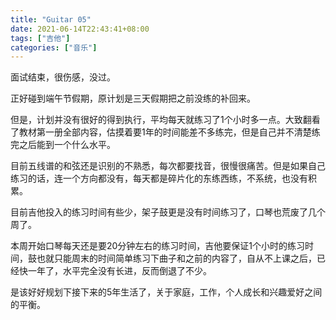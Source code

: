 ```yaml
---
title: "Guitar 05"
date: 2021-06-14T22:43:41+08:00
tags: ["吉他"]
categories: ["音乐"]
---
```


面试结束，很伤感，没过。

正好碰到端午节假期，原计划是三天假期把之前没练的补回来。

但是，计划并没有很好的得到执行，平均每天就练习了1个小时多一点。大致翻看了教材第一册全部内容，估摸着要1年的时间能差不多练完，但是自己并不清楚练完之后能到一个什么水平。

目前五线谱的和弦还是识别的不熟悉，每次都要找音，很慢很痛苦。但是如果自己练习的话，连一个方向都没有，每天都是碎片化的东练西练，不系统，也没有积累。

目前吉他投入的练习时间有些少，架子鼓更是没有时间练习了，口琴也荒废了几个周了。

本周开始口琴每天还是要20分钟左右的练习时间，吉他要保证1个小时的练习时间，鼓也就只能周末的时间简单练习下曲子和之前的内容了，自从不上课之后，已经快一年了，水平完全没有长进，反而倒退了不少。

是该好好规划下接下来的5年生活了，关于家庭，工作，个人成长和兴趣爱好之间的平衡。